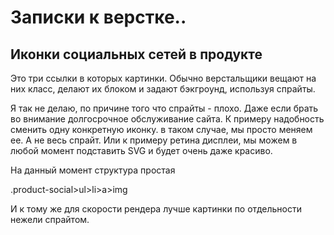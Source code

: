 # Записки к верстке..

## Иконки социальных сетей в продукте

Это три ссылки в которых картинки. Обычно верстальщики вещают на них класс, делают их блоком и задают бэкгроунд, используя спрайты. 

Я так не делаю, по причине того что спрайты - плохо. Даже если брать во внимание долгосрочное обслуживание сайта. К примеру надобность сменить одну конкретную иконку. в таком случае, мы просто меняем ее. А не весь спрайт. Или к примеру ретина дисплеи, мы можем в любой момент подставить SVG и будет очень даже красиво. 

На данный момент структура простая

.product-social>ul>li>a>img

И к тому же для скорости рендера лучше картинки по отдельности нежели спрайтом.